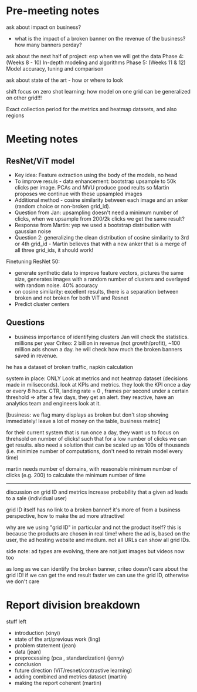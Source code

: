 # Pre-meeting notes
ask about impact on business?
- what is the impact of a broken banner on the revenue of the business? how many banners perday?

ask about the next half of project: esp when we will get the data
Phase 4: (Weeks 8 - 10) In-depth modeling and algorithms 
Phase 5: (Weeks 11 & 12) Model accuracy, tuning and comparison 

ask about state of the art - how or where to look

shift focus on zero shot learning: how model on one grid can be generalized on other grid!!!

Exact collection period for the metrics and heatmap datasets, and also regions


# Meeting notes
## ResNet/ViT model
- Key idea: Feature extraction using the body of the models, no head
- To improve resuls - data enhancement: bootstrap upsample to 50k clicks per image. PCAs and MVU produce good reults so Martin proposes we continue with these upsampled images
- Additional method - cosine similarity between each image and an anker (random choice or non-broken grid_id). 
- Question from Jan: upsampling doesn't need a minimum number of clicks, when we upsample from 200/2k clicks we get the same result?
- Response from Martin: yep we used a bootstrap distribution with gaussian noise
- Question 2: generalizing the clean distribution of cosine similarity to 3rd or 4th grid_id - Martin believes that with a new anker that is a merge of all three grid_ids, it should work! 


Finetuning ResNet 50: 
- generate synthetic data to improve feature vectors, pictures the same size, generates images with a random number of clusters and overlayed with random noise. 40% accuracy
- on cosine similarity: excellent results, there is a separation between broken and not broken for both ViT and Resnet
- Predict cluster centers

## Questions
- business importance of identifying clusters 
Jan will check the statistics. millions per year 
Criteo: 2 billion in revenue (not growth/profit), ~100 million ads shown a day. he will check how much the broken banners saved in revenue.

he has a dataset of broken traffic, napkin calculation

system in place: ONLY Look at metrics and not heatmap dataset (decisions made in miliseconds). look at KPIs and metrics. they look the KPI once a day or every 8 hours. CTR, landing rate = 0 , frames per second under a certain threshold => after a few days, they get an alert. they reactive, have an analytics team and engineers look at it. 


[business: we flag many displays as broken but don't stop showing immediately! leave a lot of money on the table, business metric]

for their current system that is run once a day, they want us to focus on threhsold on number of clicks! such that for a low number of clicks we can get results. also need a solution that can be scaled up as 100s of thousands (i.e. minimize number of computations, don't need to retrain model every time)

martin needs number of domains, with reasonable minimum number of clicks (e.g. 200) to calculate the minimum number of time

------
discussion on grid ID and metrics
increase probability that a given ad leads to a sale (individual user)

grid ID itself has no link to a broken banner! it's more of from a business perspective, how to make the ad more attractive! 

why are we using "grid ID" in particular and not the product itself? this is because the products are chosen in real time! where the ad is, based on the user, the ad hosting website and medium. not all URLs can show all grid IDs.

side note: ad types are evolving, there are not just images but videos now too

as long as we can identify the broken banner, criteo doesn't care about the grid ID! if we can get the end result faster we can use the grid ID, otherwise we don't care



# Report division breakdown
stuff left
- introduction (xinyi)
- state of the art/previous work (ling)
- problem statement (jean)
- data (jean)
- preprocessing (pca , standardization) (jenny)
- conclusion
- future direction (ViT/resnet/contrastive learning)  
- adding combined and metrics dataset (martin)
- making the report coherent (martin)